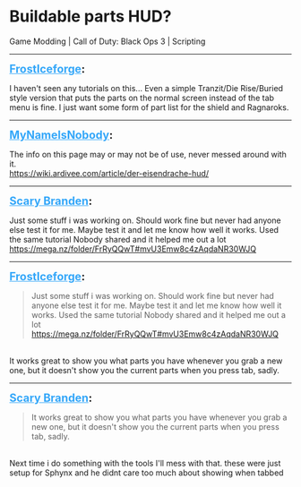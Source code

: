 # Buildable parts HUD?
Game Modding | Call of Duty: Black Ops 3 | Scripting

---
<strong style="font-size: 1.4em;"><span style="text-decoration: underline;text-decoration-color: #34a7f9;"><span style="color:#34a7f9;">FrostIceforge</span></span>:</strong>

<p>I haven&#39;t seen any tutorials on this... Even a simple Tranzit/Die Rise/Buried style version that puts the parts on the normal screen instead of the tab menu is fine. I just want some form of part list for the shield and Ragnaroks.</p>

---
<strong style="font-size: 1.4em;"><span style="text-decoration: underline;text-decoration-color: #34a7f9;"><span style="color:#34a7f9;">MyNameIsNobody</span></span>:</strong>

<p>The info on this page may or may not be of use, never messed around with it.<br /><a href="https://wiki.ardivee.com/article/der-eisendrache-hud/">https://wiki.ardivee.com/article/der-eisendrache-hud/</a></p>

---
<strong style="font-size: 1.4em;"><span style="text-decoration: underline;text-decoration-color: #34a7f9;"><span style="color:#34a7f9;">Scary Branden</span></span>:</strong>

<p>Just some stuff i was working on. Should work fine but never had anyone else test it for me. Maybe test it and let me know how well it works. Used the same tutorial Nobody shared and it helped me out a lot<br /><a href="https://mega.nz/folder/FrRyQQwT#mvU3Emw8c4zAqdaNR30WJQ">https://mega.nz/folder/FrRyQQwT#mvU3Emw8c4zAqdaNR30WJQ</a></p>

---
<strong style="font-size: 1.4em;"><span style="text-decoration: underline;text-decoration-color: #34a7f9;"><span style="color:#34a7f9;">FrostIceforge</span></span>:</strong>

<p><blockquote>Just some stuff i was working on. Should work fine but never had anyone else test it for me. Maybe test it and let me know how well it works. Used the same tutorial Nobody shared and it helped me out a lot<br /><a href="https://mega.nz/folder/FrRyQQwT#mvU3Emw8c4zAqdaNR30WJQ">https://mega.nz/folder/FrRyQQwT#mvU3Emw8c4zAqdaNR30WJQ</a><br /></blockquote><br />It works great to show you what parts you have whenever you grab a new one, but it doesn&#39;t show you the current parts when you press tab, sadly.</p>

---
<strong style="font-size: 1.4em;"><span style="text-decoration: underline;text-decoration-color: #34a7f9;"><span style="color:#34a7f9;">Scary Branden</span></span>:</strong>

<p><blockquote>It works great to show you what parts you have whenever you grab a new one, but it doesn&#39;t show you the current parts when you press tab, sadly.<br /></blockquote><br />Next time i do something with the tools I&#39;ll mess with that. these were just setup for Sphynx  and he didnt care too much about showing when tabbed</p>
